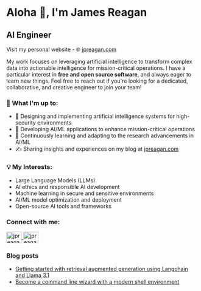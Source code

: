 # Aloha 👋, I'm James Reagan

## AI Engineer

Visit my personal website - 🌐 [jpreagan.com](https://jpreagan.com)

My work focuses on leveraging artificial intelligence to transform complex data into actionable intelligence for mission-critical operations. I have a particular interest in **free and open source software**, and always eager to learn new things. Feel free to reach out if you're looking for a dedicated, collaborative, and creative engineer to join your team!

### 🚀 What I'm up to:

- 💼 Designing and implementing artificial intelligence systems for high-security environments
- 🤖 Developing AI/ML applications to enhance mission-critical operations
- 🌱 Continuously learning and adapting to the research advancements in AI/ML
- ✍️ Sharing insights and experiences on my blog at [jpreagan.com](https://jpreagan.com)

### 💡 My Interests:

- Large Language Models (LLMs)
- AI ethics and responsible AI development
- Machine learning in secure and sensitive environments
- AI/ML model optimization and deployment
- Open-source AI tools and frameworks

### Connect with me:

<p align="left">
  <a href="https://twitter.com/jpreagan_" target="blank">
    <img align="center" src="https://raw.githubusercontent.com/rahuldkjain/github-profile-readme-generator/master/src/images/icons/Social/twitter.svg" alt="jpreagan_" height="30" width="40" />
  </a>
  <a href="https://linkedin.com/in/jpreagan" target="blank">
    <img align="center" src="https://raw.githubusercontent.com/rahuldkjain/github-profile-readme-generator/master/src/images/icons/Social/linked-in-alt.svg" alt="jpreagan" height="30" width="40" />
  </a>
</p>

### Blog posts
<!-- BLOG-POST-LIST:START -->
- [Getting started with retrieval augmented generation using Langchain and Llama 3.1](https://jpreagan.com/blog/getting-started-with-retrieval-augmented-generation-using-langchain-and-llama-3-1/)
- [Become a command line wizard with a modern shell environment](https://jpreagan.com/blog/become-a-command-line-wizard-with-a-modern-shell-environment/)
<!-- BLOG-POST-LIST:END -->
